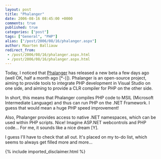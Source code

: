 ```yaml
---
layout: post
title: "Phalanger"
date: 2006-08-16 08:45:00 +0000
comments: true
published: true
categories: ["post"]
tags: ["General", "PHP"]
alias: ["/post/2006/08/16/phalanger.aspx"]
author: Maarten Balliauw
redirect_from:
 - /post/2006/08/16/phalanger.aspx.html
 - /post/2006/08/16/phalanger.aspx.html
---
```

<p>Today, I noticed that <a href="http://www.php-compiler.net/" mce_href="http://www.php-compiler.net/">Phalanger</a> has released a new beta a few days ago (well OK, half a month ago [*-)]). Phalanger is an open-source project, aiming to provide tools to integrate PHP development in Visual Studio on one side, and aiming to provide a CLR compiler for PHP on the other side. </p><p>In short, this means that Phalanger compiles PHP code to MSIL (Microsoft Intermediate Language) and thus can run PHP on the .NET Framework. I guess that would mean a huge PHP speed improvement! </p><p>Also, Phalanger provides access to native .NET namespaces, which can be used within PHP scripts. Nice! Imagine ASP.NET webcontrols and PHP code... For me, it sounds like a nice dream [Y]. </p><p>I guess I'll have to check that all out. It's placed on my to-do list, which seems to always get filled more and more... </p>
{% include imported_disclaimer.html %}
